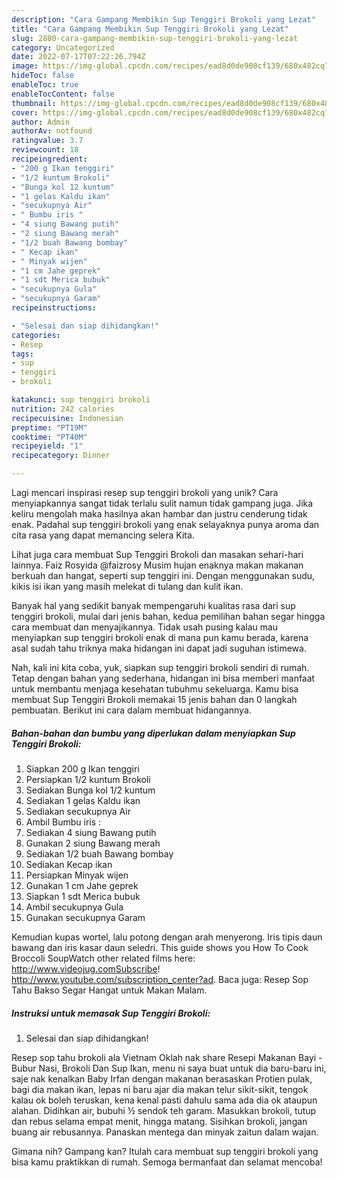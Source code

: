 ```yaml
---
description: "Cara Gampang Membikin Sup Tenggiri Brokoli yang Lezat"
title: "Cara Gampang Membikin Sup Tenggiri Brokoli yang Lezat"
slug: 2880-cara-gampang-membikin-sup-tenggiri-brokoli-yang-lezat
category: Uncategorized
date: 2022-07-17T07:22:26.794Z
image: https://img-global.cpcdn.com/recipes/ead8d0de908cf139/680x482cq70/sup-tenggiri-brokoli-foto-resep-utama.jpg
hideToc: false
enableToc: true
enableTocContent: false
thumbnail: https://img-global.cpcdn.com/recipes/ead8d0de908cf139/680x482cq70/sup-tenggiri-brokoli-foto-resep-utama.jpg
cover: https://img-global.cpcdn.com/recipes/ead8d0de908cf139/680x482cq70/sup-tenggiri-brokoli-foto-resep-utama.jpg
author: Admin
authorAv: notfound
ratingvalue: 3.7
reviewcount: 18
recipeingredient:
- "200 g Ikan tenggiri"
- "1/2 kuntum Brokoli"
- "Bunga kol 12 kuntum"
- "1 gelas Kaldu ikan"
- "secukupnya Air"
- " Bumbu iris "
- "4 siung Bawang putih"
- "2 siung Bawang merah"
- "1/2 buah Bawang bombay"
- " Kecap ikan"
- " Minyak wijen"
- "1 cm Jahe geprek"
- "1 sdt Merica bubuk"
- "secukupnya Gula"
- "secukupnya Garam"
recipeinstructions:

- "Selesai dan siap dihidangkan!"
categories:
- Resep
tags:
- sup
- tenggiri
- brokoli

katakunci: sup tenggiri brokoli 
nutrition: 242 calories
recipecuisine: Indonesian
preptime: "PT19M"
cooktime: "PT40M"
recipeyield: "1"
recipecategory: Dinner

---
```





Lagi mencari inspirasi resep sup tenggiri brokoli yang unik? Cara menyiapkannya sangat tidak terlalu sulit namun tidak gampang juga. Jika keliru mengolah maka hasilnya akan hambar dan justru cenderung tidak enak. Padahal sup tenggiri brokoli yang enak selayaknya punya aroma dan cita rasa yang dapat memancing selera Kita.





Lihat juga cara membuat Sup Tenggiri Brokoli dan masakan sehari-hari lainnya. Faiz Rosyida @faizrosy Musim hujan enaknya makan makanan berkuah dan hangat, seperti sup tenggiri ini. Dengan menggunakan sudu, kikis isi ikan yang masih melekat di tulang dan kulit ikan.

Banyak hal yang sedikit banyak mempengaruhi kualitas rasa dari sup tenggiri brokoli, mulai dari jenis bahan, kedua pemilihan bahan segar hingga cara membuat dan menyajikannya. Tidak usah pusing kalau mau menyiapkan sup tenggiri brokoli enak di mana pun kamu berada, karena asal sudah tahu triknya maka hidangan ini dapat jadi suguhan istimewa.






Nah, kali ini kita coba, yuk, siapkan sup tenggiri brokoli sendiri di rumah. Tetap dengan bahan yang sederhana, hidangan ini bisa memberi manfaat untuk membantu menjaga kesehatan tubuhmu sekeluarga. Kamu bisa membuat Sup Tenggiri Brokoli memakai 15 jenis bahan dan 0 langkah pembuatan. Berikut ini cara dalam membuat hidangannya.

<!--inarticleads1-->

##### Bahan-bahan dan bumbu yang diperlukan dalam menyiapkan Sup Tenggiri Brokoli:

1. Siapkan 200 g Ikan tenggiri
1. Persiapkan 1/2 kuntum Brokoli
1. Sediakan Bunga kol 1/2 kuntum
1. Sediakan 1 gelas Kaldu ikan
1. Sediakan secukupnya Air
1. Ambil  Bumbu iris :
1. Sediakan 4 siung Bawang putih
1. Gunakan 2 siung Bawang merah
1. Sediakan 1/2 buah Bawang bombay
1. Sediakan  Kecap ikan
1. Persiapkan  Minyak wijen
1. Gunakan 1 cm Jahe geprek
1. Siapkan 1 sdt Merica bubuk
1. Ambil secukupnya Gula
1. Gunakan secukupnya Garam


Kemudian kupas wortel, lalu potong dengan arah menyerong. Iris tipis daun bawang dan iris kasar daun seledri. This guide shows you How To Cook Broccoli SoupWatch other related films here: http://www.videojug.comSubscribe! http://www.youtube.com/subscription_center?ad. Baca juga: Resep Sop Tahu Bakso Segar Hangat untuk Makan Malam. 

<!--inarticleads2-->

##### Instruksi untuk memasak Sup Tenggiri Brokoli:


1. Selesai dan siap dihidangkan!

Resep sop tahu brokoli ala Vietnam Oklah nak share Resepi Makanan Bayi - Bubur Nasi, Brokoli Dan Sup Ikan, menu ni saya buat untuk dia baru-baru ini, saje nak kenalkan Baby Irfan dengan makanan berasaskan Protien pulak, bagi dia makan ikan, lepas ni baru ajar dia makan telur sikit-sikit, tengok kalau ok boleh teruskan, kena kenal pasti dahulu sama ada dia ok ataupun alahan. Didihkan air, bubuhi ½ sendok teh garam. Masukkan brokoli, tutup dan rebus selama empat menit, hingga matang. Sisihkan brokoli, jangan buang air rebusannya. Panaskan mentega dan minyak zaitun dalam wajan. 

Gimana nih? Gampang kan? Itulah cara membuat sup tenggiri brokoli yang bisa kamu praktikkan di rumah. Semoga bermanfaat dan selamat mencoba!
